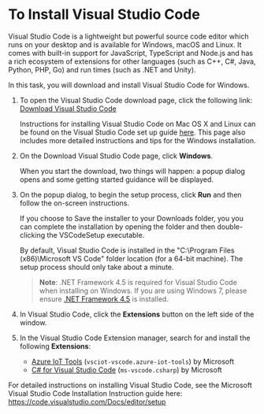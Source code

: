 # To Install Visual Studio Code

Visual Studio Code is a lightweight but powerful source code editor which runs on your desktop and is available for Windows, macOS and Linux. It comes with built-in support for JavaScript, TypeScript and Node.js and has a rich ecosystem of extensions for other languages (such as C++, C#, Java, Python, PHP, Go) and run times (such as .NET and Unity).

In this task, you will download and install Visual Studio Code for Windows.

1. To open the Visual Studio Code download page, click the following link: [Download Visual Studio Code](https://code.visualstudio.com/Download)

    Instructions for installing Visual Studio Code on Mac OS X and Linux can be found on the Visual Studio Code set up guide [here](https://code.visualstudio.com/docs/setup/setup-overview). This page also includes more detailed instructions and tips for the Windows installation.

1. On the Download Visual Studio Code page, click **Windows**.

    When you start the download, two things will happen: a popup dialog opens and some getting started guidance will be displayed.

1. On the popup dialog, to begin the setup process, click **Run** and then follow the on-screen instructions.

    If you choose to Save the installer to your Downloads folder, you you can complete the installation by opening the folder and then double-clicking the VSCodeSetup executable.

    By default, Visual Studio Code is installed in the "C:\Program Files (x86)\Microsoft VS Code" folder location (for a 64-bit machine). The setup process should only take about a minute.

    > **Note**: .NET Framework 4.5 is required for Visual Studio Code when installing on Windows. If you are using Windows 7, please ensure [.NET Framework 4.5](https://www.microsoft.com/en-us/download/details.aspx?id=30653) is installed.

1. In Visual Studio Code, click the **Extensions** button on the left side of the window.

1. In the Visual Studio Code Extension manager, search for and install the following **Extensions**:

    - [Azure IoT Tools](https://marketplace.visualstudio.com/items?itemName=vsciot-vscode.azure-iot-tools) (`vsciot-vscode.azure-iot-tools`) by Microsoft
    - [C# for Visual Studio Code](https://marketplace.visualstudio.com/items?itemName=ms-vscode.csharp) (`ms-vscode.csharp`) by Microsoft

For detailed instructions on installing Visual Studio Code, see the Microsoft Visual Studio Code Installation Instruction guide here: <https://code.visualstudio.com/Docs/editor/setup>
